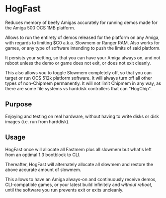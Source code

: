 # HogFast
Reduces memory of beefy Amigas accurately for running demos made for the Amiga 500 OCS 1MB platform.

Allows to run the entirety of demos released for the platform on any Amiga, with regards to limiting $C0 a.k.a. Slowmem or Ranger RAM. Also works for games, or any type of software intending to push the limits of said platform.

It persists your setting, so that you can have your Amiga always on, and not reboot unless the demo or game does not exit, or does not exit cleanly.

This also allows you to toggle Slowmem completely off, so that you can target or run OCS 512k platform software. It will always turn off all other types of non-Chipmem permanently. It will not limit Chipmem in any way, as there are some file systems vs harddisk controllers that can "HogChip".

## Purpose
Enjoying and testing on real hardware, without having to write disks or disk images (i.e. run from harddisk).

## Usage
HogFast once will allocate all Fastmem plus all slowmem but what's left from an optimal 1.3 bootblock to CLI.

Thereafter, HogFast will alternately allocate all slowmem and restore the above accurate amount of slowmem.

This allows to have an Amiga always-on and continuously receive demos, CLI-compatible games, or your latest build infinitely and *without reboot*, until the software you run prevents exit or exits uncleanly.
